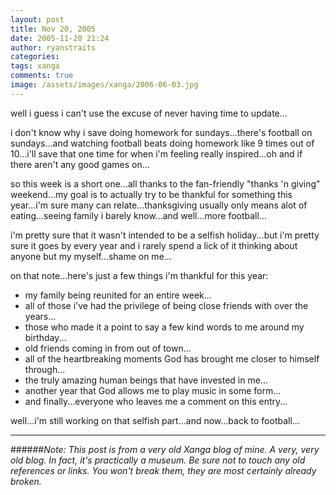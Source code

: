 ```yaml
---
layout: post
title: Nov 20, 2005
date: 2005-11-20 21:24
author: ryanstraits
categories:
tags: xanga
comments: true
image: /assets/images/xanga/2006-06-03.jpg
---
```

well i guess i can't use the excuse of never having time to update...

<!-- break -->

i don't know why i save doing homework for sundays...there's football on sundays...and watching football beats doing homework like 9 times out of 10...i'll save that one time for when i'm feeling really inspired...oh and if there aren't any good games on...

so this week is a short one...all thanks to the fan-friendly "thanks 'n giving" weekend...my goal is to actually try to be thankful for something this year...i'm sure many can relate...thanksgiving usually only means alot of eating...seeing family i barely know...and well...more football...

i'm pretty sure that it wasn't intended to be a selfish holiday...but i'm pretty sure it goes by every year and i rarely spend a lick of it thinking about anyone but my myself...shame on me...

on that note...here's just a few things i'm thankful for this year:
<ul>
	<li>my family being reunited for an entire week...</li>
	<li>all of those i've had the privilege of being close friends with over the years...</li>
	<li>those who made it a point to say a few kind words to me around my birthday...</li>
	<li>old friends coming in from out of town...</li>
	<li>all of the heartbreaking moments God has brought me closer to himself through...</li>
	<li>the truly amazing human beings that have invested in me...</li>
	<li>another year that God allows me to play music in some form...</li>
	<li>and finally...everyone who leaves me a comment on this entry...</li>
</ul>
well...i'm still working on that selfish part...and now...back to football...

---

######*Note: This post is from a very old Xanga blog of mine. A very, very old blog. In fact, it's practically a museum. Be sure not to touch any old references or links. You won't break them, they are most certainly already broken.*
